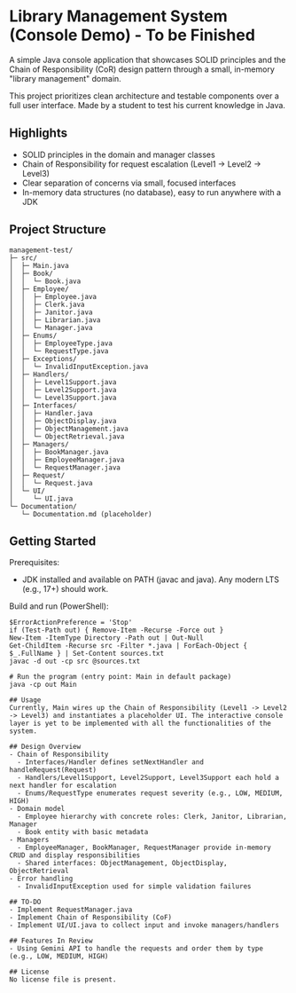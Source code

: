# Library Management System (Console Demo) - To be Finished

A simple Java console application that showcases SOLID principles and the Chain of Responsibility (CoR) design pattern through a small, in-memory "library management" domain.

This project prioritizes clean architecture and testable components over a full user interface. Made by a student to test his current knowledge in Java.

## Highlights
- SOLID principles in the domain and manager classes
- Chain of Responsibility for request escalation (Level1 -> Level2 -> Level3)
- Clear separation of concerns via small, focused interfaces
- In-memory data structures (no database), easy to run anywhere with a JDK

## Project Structure
```
management-test/
├─ src/
│  ├─ Main.java
│  ├─ Book/
│  │  └─ Book.java
│  ├─ Employee/
│  │  ├─ Employee.java
│  │  ├─ Clerk.java
│  │  ├─ Janitor.java
│  │  ├─ Librarian.java
│  │  └─ Manager.java
│  ├─ Enums/
│  │  ├─ EmployeeType.java
│  │  └─ RequestType.java
│  ├─ Exceptions/
│  │  └─ InvalidInputException.java
│  ├─ Handlers/
│  │  ├─ Level1Support.java
│  │  ├─ Level2Support.java
│  │  └─ Level3Support.java
│  ├─ Interfaces/
│  │  ├─ Handler.java
│  │  ├─ ObjectDisplay.java
│  │  ├─ ObjectManagement.java
│  │  └─ ObjectRetrieval.java
│  ├─ Managers/
│  │  ├─ BookManager.java
│  │  ├─ EmployeeManager.java
│  │  └─ RequestManager.java
│  ├─ Request/
│  │  └─ Request.java
│  └─ UI/
│     └─ UI.java
└─ Documentation/
   └─ Documentation.md (placeholder)
```

## Getting Started

Prerequisites:
- JDK installed and available on PATH (javac and java). Any modern LTS (e.g., 17+) should work.

Build and run (PowerShell):

```
$ErrorActionPreference = 'Stop'
if (Test-Path out) { Remove-Item -Recurse -Force out }
New-Item -ItemType Directory -Path out | Out-Null
Get-ChildItem -Recurse src -Filter *.java | ForEach-Object { $_.FullName } | Set-Content sources.txt
javac -d out -cp src @sources.txt

# Run the program (entry point: Main in default package)
java -cp out Main
```
```
## Usage
Currently, Main wires up the Chain of Responsibility (Level1 -> Level2 -> Level3) and instantiates a placeholder UI. The interactive console layer is yet to be implemented with all the functionalities of the system.

## Design Overview
- Chain of Responsibility
  - Interfaces/Handler defines setNextHandler and handleRequest(Request)
  - Handlers/Level1Support, Level2Support, Level3Support each hold a next handler for escalation
  - Enums/RequestType enumerates request severity (e.g., LOW, MEDIUM, HIGH)
- Domain model
  - Employee hierarchy with concrete roles: Clerk, Janitor, Librarian, Manager
  - Book entity with basic metadata
- Managers
  - EmployeeManager, BookManager, RequestManager provide in-memory CRUD and display responsibilities
  - Shared interfaces: ObjectManagement, ObjectDisplay, ObjectRetrieval
- Error handling
  - InvalidInputException used for simple validation failures

## TO-DO
- Implement RequestManager.java
- Implement Chain of Responsibility (CoF)
- Implement UI/UI.java to collect input and invoke managers/handlers

## Features In Review
- Using Gemini API to handle the requests and order them by type (e.g., LOW, MEDIUM, HIGH)

## License
No license file is present.